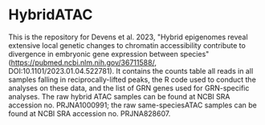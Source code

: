 # HybridATAC
This is the repository for Devens et al. 2023, "Hybrid epigenomes reveal extensive local genetic changes to chromatin accessibility contribute to divergence in embryonic gene expression between species" (https://pubmed.ncbi.nlm.nih.gov/36711588/, DOI:10.1101/2023.01.04.522781). It contains the counts table all reads in all samples falling in reciprocally-lifted peaks, the R code used to conduct the analyses on these data, and the list of GRN genes used for GRN-specific analyses. The raw hybrid ATAC samples can be found at NCBI SRA accession no. PRJNA1000991; the raw same-speciesATAC samples can be found at NCBI SRA accession no. PRJNA828607.
